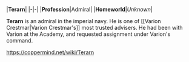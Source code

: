 |**Terarn**|
|-|-|
|**Profession**|Admiral|
|**Homeworld**|*Unknown*|

**Terarn** is an admiral in the imperial navy. He is one of [[Varion Crestmar\|Varion Crestmar's]] most trusted advisers.
He had been with Varion at the Academy, and requested assignment under Varion's command.



https://coppermind.net/wiki/Terarn